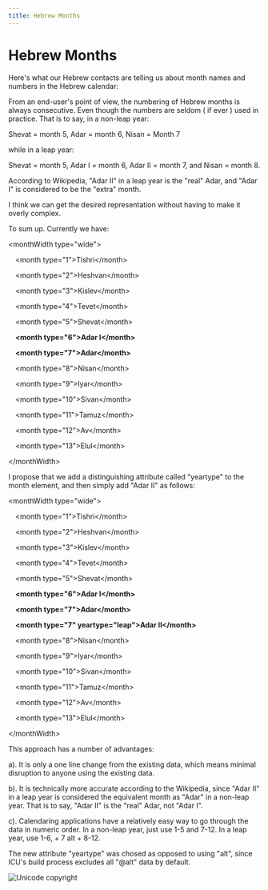 ```yaml
---
title: Hebrew Months
---
```


# Hebrew Months

Here's what our Hebrew contacts are telling us about month names and numbers in the Hebrew calendar:

From an end-user's point of view, the numbering of Hebrew months is always consecutive. Even though the numbers are seldom ( if ever ) used in practice. That is to say, in a non-leap year:

Shevat = month 5, Adar = month 6, Nisan = Month 7

while in a leap year:

Shevat = month 5, Adar I = month 6, Adar II = month 7, and Nisan = month 8. 

According to Wikipedia, "Adar II" in a leap year is the "real" Adar, and "Adar I" is considered to be the "extra" month.

I think we can get the desired representation without having to make it overly complex.

To sum up. Currently we have:

\<monthWidth type="wide">

&emsp;\<month type="1">Tishri\</month>

&emsp;\<month type="2">Heshvan\</month>

&emsp;\<month type="3">Kislev\</month>

&emsp;\<month type="4">Tevet\</month>

&emsp;\<month type="5">Shevat\</month>

&emsp;**\<month type="6">Adar I\</month>**

&emsp;**\<month type="7">Adar\</month>**

&emsp;\<month type="8">Nisan\</month>

&emsp;\<month type="9">Iyar\</month>

&emsp;\<month type="10">Sivan\</month>

&emsp;\<month type="11">Tamuz\</month>

&emsp;\<month type="12">Av\</month>

&emsp;\<month type="13">Elul\</month>

\</monthWidth>

I propose that we add a distinguishing attribute called "yeartype" to the month element, and then simply add "Adar II" as follows:

\<monthWidth type="wide">

&emsp;\<month type="1">Tishri\</month>

&emsp;\<month type="2">Heshvan\</month>

&emsp;\<month type="3">Kislev\</month>

&emsp;\<month type="4">Tevet\</month>

&emsp;\<month type="5">Shevat\</month>

&emsp;**\<month type="6">Adar I\</month>**

&emsp;**\<month type="7">Adar\</month>**

&emsp;**\<month type="7" yeartype="leap">Adar II\</month>**

&emsp;\<month type="8">Nisan\</month>

&emsp;\<month type="9">Iyar\</month>

&emsp;\<month type="10">Sivan\</month>

&emsp;\<month type="11">Tamuz\</month>

&emsp;\<month type="12">Av\</month>

&emsp;\<month type="13">Elul\</month>

\</monthWidth>

This approach has a number of advantages:

a). It is only a one line change from the existing data, which means minimal disruption to anyone using the existing data.

b). It is technically more accurate according to the Wikipedia, since "Adar II" in a leap year is considered the equivalent month as "Adar" in a non-leap year. That is to say, "Adar II" is the "real" Adar, not "Adar I".

c). Calendaring applications have a relatively easy way to go through the data in numeric order. In a non-leap year, just use 1-5 and 7-12. In a leap year, use 1-6, + 7 alt + 8-12. 

The new attribute "yeartype" was chosed as opposed to using "alt", since ICU's build process excludes all "@alt" data by default.

![Unicode copyright](https://www.unicode.org/img/hb_notice.gif)